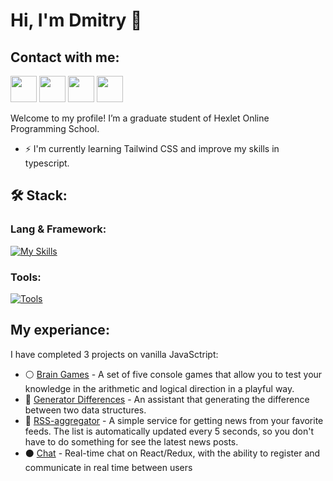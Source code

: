 # Hi, I'm Dmitry 👋 

  ## Contact with me:
   
 <p>
  <a href="mailto:dmt.ivanov96@gmail.com"."><img src="https://cdn.simpleicons.org/gmail" height="42" width="42"/></a> 
  <a href="https://t.me/Miracle_JS"><img src="https://cdn.simpleicons.org/telegram" height="42" width="42"/></a>
  <a href"hhtps:"><img src="https://cdn.simpleicons.org/linkedin" height="42" width="42"/></a>
  <a href="https://career.habr.com/js-demi"><img src="https://cdn.simpleicons.org/habr" height="42" width="42"/></a>
</p>


Welcome to my profile! I’m a graduate student of Hexlet Online Programming School. 
* ⚡ I'm currently learning Tailwind CSS and improve my skills in typescript.


## 🛠 Stack:

###  Lang & Framework:

[![My Skills](https://skillicons.dev/icons?i=js,ts,react,redux,html,css,bootstrap&perline=7)](https://skillicons.dev)

### Tools:
[![Tools](https://skillicons.dev/icons?i=sass,vite,webpack,git,figma,jest&perline=7)](https://skillicons.dev)


## My experiance:

I have completed 3 projects on vanilla JavaSctript:
* ⚪ [Brain Games](https://github.com/JS-Demi/frontend-project-44) - A set of five console games that allow you to test your knowledge in the arithmetic and logical direction in a playful way.
* 🔵 [Generator Differences](https://github.com/JS-Demi/frontend-project-46) - An assistant that generating the difference between two data structures.
* 🔴 [RSS-aggregator](https://github.com/JS-Demi/RSS-aggregator) - A simple service for getting news from your favorite feeds. The list is automatically updated every 5 seconds, so you don't have to do something for see the latest news posts.
* ⚫ [Chat](https://github.com/JS-Demi/frontend-project-12) - Real-time chat on React/Redux, with the ability to register and communicate in real time between users

